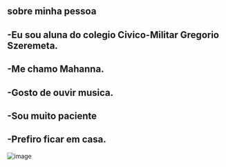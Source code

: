 ## sobre  minha pessoa

  
  -Eu sou aluna do colegio Civico-Militar Gregorio Szeremeta.
  -

-Me chamo **Mahanna**.
-

-Gosto de ouvir musica.
-

-Sou muito paciente
-

-Prefiro ficar em casa.
-


![image](https://github.com/user-attachments/assets/91f2bc07-9cb9-459b-b935-674649849a60)
